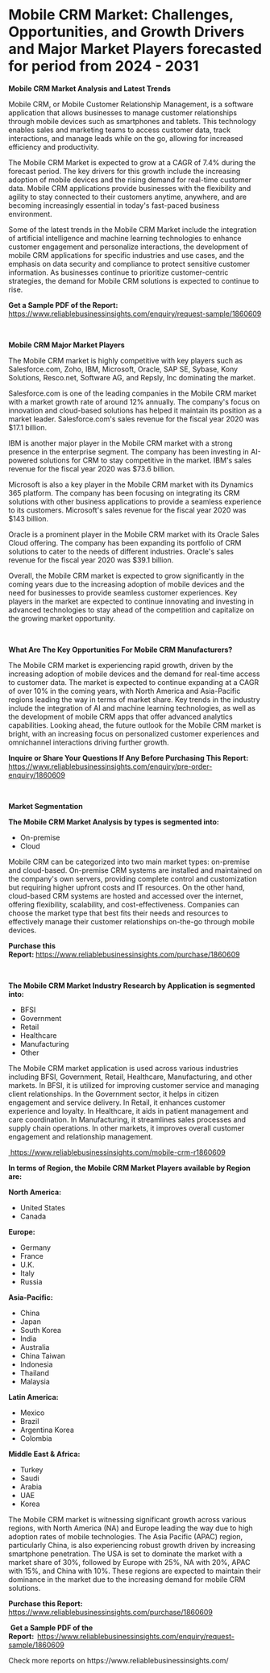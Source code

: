 <p><h1>Mobile CRM Market: Challenges, Opportunities, and Growth Drivers and Major Market Players forecasted for period from 2024 - 2031</h1></p><p><strong>Mobile CRM Market Analysis and Latest Trends</strong></p>
<p><p>Mobile CRM, or Mobile Customer Relationship Management, is a software application that allows businesses to manage customer relationships through mobile devices such as smartphones and tablets. This technology enables sales and marketing teams to access customer data, track interactions, and manage leads while on the go, allowing for increased efficiency and productivity.</p><p>The Mobile CRM Market is expected to grow at a CAGR of 7.4% during the forecast period. The key drivers for this growth include the increasing adoption of mobile devices and the rising demand for real-time customer data. Mobile CRM applications provide businesses with the flexibility and agility to stay connected to their customers anytime, anywhere, and are becoming increasingly essential in today's fast-paced business environment.</p><p>Some of the latest trends in the Mobile CRM Market include the integration of artificial intelligence and machine learning technologies to enhance customer engagement and personalize interactions, the development of mobile CRM applications for specific industries and use cases, and the emphasis on data security and compliance to protect sensitive customer information. As businesses continue to prioritize customer-centric strategies, the demand for Mobile CRM solutions is expected to continue to rise.</p></p>
<p><strong>Get a Sample PDF of the Report:&nbsp;</strong> <a href="https://www.reliablebusinessinsights.com/enquiry/request-sample/1860609">https://www.reliablebusinessinsights.com/enquiry/request-sample/1860609</a></p>
<p>&nbsp;</p>
<p><strong>Mobile CRM Major Market Players</strong></p>
<p><p>The Mobile CRM market is highly competitive with key players such as Salesforce.com, Zoho, IBM, Microsoft, Oracle, SAP SE, Sybase, Kony Solutions, Resco.net, Software AG, and Repsly, Inc dominating the market. </p><p>Salesforce.com is one of the leading companies in the Mobile CRM market with a market growth rate of around 12% annually. The company's focus on innovation and cloud-based solutions has helped it maintain its position as a market leader. Salesforce.com's sales revenue for the fiscal year 2020 was $17.1 billion.</p><p>IBM is another major player in the Mobile CRM market with a strong presence in the enterprise segment. The company has been investing in AI-powered solutions for CRM to stay competitive in the market. IBM's sales revenue for the fiscal year 2020 was $73.6 billion.</p><p>Microsoft is also a key player in the Mobile CRM market with its Dynamics 365 platform. The company has been focusing on integrating its CRM solutions with other business applications to provide a seamless experience to its customers. Microsoft's sales revenue for the fiscal year 2020 was $143 billion.</p><p>Oracle is a prominent player in the Mobile CRM market with its Oracle Sales Cloud offering. The company has been expanding its portfolio of CRM solutions to cater to the needs of different industries. Oracle's sales revenue for the fiscal year 2020 was $39.1 billion.</p><p>Overall, the Mobile CRM market is expected to grow significantly in the coming years due to the increasing adoption of mobile devices and the need for businesses to provide seamless customer experiences. Key players in the market are expected to continue innovating and investing in advanced technologies to stay ahead of the competition and capitalize on the growing market opportunity.</p></p>
<p>&nbsp;</p>
<p><strong>What Are The Key Opportunities For Mobile CRM Manufacturers?</strong></p>
<p><p>The Mobile CRM market is experiencing rapid growth, driven by the increasing adoption of mobile devices and the demand for real-time access to customer data. The market is expected to continue expanding at a CAGR of over 10% in the coming years, with North America and Asia-Pacific regions leading the way in terms of market share. Key trends in the industry include the integration of AI and machine learning technologies, as well as the development of mobile CRM apps that offer advanced analytics capabilities. Looking ahead, the future outlook for the Mobile CRM market is bright, with an increasing focus on personalized customer experiences and omnichannel interactions driving further growth.</p></p>
<p><strong>Inquire or Share Your Questions If Any Before Purchasing This Report:</strong> <a href="https://www.reliablebusinessinsights.com/enquiry/pre-order-enquiry/1860609">https://www.reliablebusinessinsights.com/enquiry/pre-order-enquiry/1860609</a></p>
<p>&nbsp;</p>
<p><strong>Market Segmentation</strong></p>
<p><strong>The Mobile CRM Market Analysis by types is segmented into:</strong></p>
<p><ul><li>On-premise</li><li>Cloud</li></ul></p>
<p><p>Mobile CRM can be categorized into two main market types: on-premise and cloud-based. On-premise CRM systems are installed and maintained on the company's own servers, providing complete control and customization but requiring higher upfront costs and IT resources. On the other hand, cloud-based CRM systems are hosted and accessed over the internet, offering flexibility, scalability, and cost-effectiveness. Companies can choose the market type that best fits their needs and resources to effectively manage their customer relationships on-the-go through mobile devices.</p></p>
<p><strong>Purchase this Report:&nbsp;</strong><a href="https://www.reliablebusinessinsights.com/purchase/1860609">https://www.reliablebusinessinsights.com/purchase/1860609</a></p>
<p>&nbsp;</p>
<p><strong>The Mobile CRM Market Industry Research by Application is segmented into:</strong></p>
<p><ul><li>BFSI</li><li>Government</li><li>Retail</li><li>Healthcare</li><li>Manufacturing</li><li>Other</li></ul></p>
<p><p>The Mobile CRM market application is used across various industries including BFSI, Government, Retail, Healthcare, Manufacturing, and other markets. In BFSI, it is utilized for improving customer service and managing client relationships. In the Government sector, it helps in citizen engagement and service delivery. In Retail, it enhances customer experience and loyalty. In Healthcare, it aids in patient management and care coordination. In Manufacturing, it streamlines sales processes and supply chain operations. In other markets, it improves overall customer engagement and relationship management.</p></p>
<p><a href="https://www.reliablebusinessinsights.com/mobile-crm-r1860609">&nbsp;https://www.reliablebusinessinsights.com/mobile-crm-r1860609</a></p>
<p><strong>In terms of Region, the Mobile CRM Market Players available by Region are:</strong></p>
<p>
    <p> <strong> North America: </strong>
        <ul>
            <li>United States</li>
            <li>Canada</li>
        </ul>
        </p> 
    <p> <strong> Europe: </strong>
        <ul>
            <li>Germany</li>
            <li>France</li>
            <li>U.K.</li>
            <li>Italy</li>
            <li>Russia</li>
        </ul>
        </p> 
    <p> <strong> Asia-Pacific: </strong>
        <ul>
            <li>China</li>
            <li>Japan</li>
            <li>South Korea</li>
            <li>India</li>
            <li>Australia</li>
            <li>China Taiwan</li>
            <li>Indonesia</li>
            <li>Thailand</li>
            <li>Malaysia</li>
        </ul>
        </p> 
    <p> <strong> Latin America: </strong>
        <ul>
            <li>Mexico</li>
            <li>Brazil</li>
            <li>Argentina Korea</li>
            <li>Colombia</li>
        </ul>
        </p> 
    <p> <strong> Middle East & Africa: </strong>
        <ul>
            <li>Turkey</li>
            <li>Saudi</li>
            <li>Arabia</li>
            <li>UAE</li>
            <li>Korea</li>
        </ul>
    </p>
    </p>
<p><p>The Mobile CRM market is witnessing significant growth across various regions, with North America (NA) and Europe leading the way due to high adoption rates of mobile technologies. The Asia Pacific (APAC) region, particularly China, is also experiencing robust growth driven by increasing smartphone penetration. The USA is set to dominate the market with a market share of 30%, followed by Europe with 25%, NA with 20%, APAC with 15%, and China with 10%. These regions are expected to maintain their dominance in the market due to the increasing demand for mobile CRM solutions.</p></p>
<p><strong>Purchase this Report: </strong><a href="https://www.reliablebusinessinsights.com/purchase/1860609">https://www.reliablebusinessinsights.com/purchase/1860609</a></p>
<p>&nbsp;<strong>Get a Sample PDF of the Report:&nbsp;&nbsp;</strong><a href="https://www.reliablebusinessinsights.com/enquiry/request-sample/1860609">https://www.reliablebusinessinsights.com/enquiry/request-sample/1860609</a></p>
<p><strong></strong></p>
<p>Check more reports on https://www.reliablebusinessinsights.com/</p>